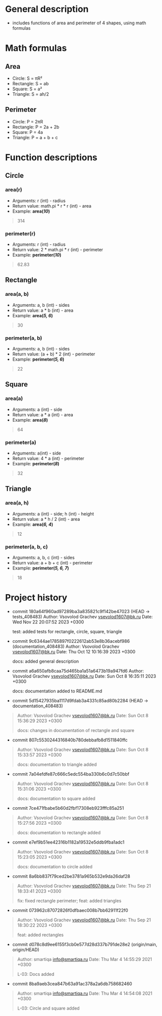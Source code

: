 # General description
- includes functions of area and perimeter of 4 shapes, using math formulas 
# Math formulas
## Area
- Circle: S = πR²
- Rectangle: S = ab
- Square: S = a²
- Triangle: S = ah/2

## Perimeter
- Circle: P = 2πR
- Rectangle: P = 2a + 2b
- Square: P = 4a
- Triangle: P = a + b + c

# Function descriptions
## Circle
### area(r)
- Arguments: r (int) - radius
- Return value: math.pi * r * r (int) - area
- Example: **area(_10_)**
> 314
### perimeter(r)
- Arguments: r (int) - radius
- Return value: 2 * math.pi * r (int) - perimeter
- Example: **perimeter(_10_)**
> 62.83

## Rectangle
### area(a, b)
- Arguments: a, b (int) - sides
- Return value: a * b (int) - area
- Example: **area(_5, 6_)**
> 30
### perimeter(a, b)
- Arguments: a, b (int) - sides
- Return value: (a + b) * 2 (int) - perimeter
- Example: **perimeter(_5, 6_)**
> 22

## Square
### area(a)
- Arguments: a (int) - side
- Return value: a * a (int) - area
- Example: **area(_8_)**
> 64
### perimeter(a)
- Arguments: a(int) - side
- Return value: 4 * a (int) - perimeter
- Example: **perimeter(_8_)**
> 32

## Triangle
### area(a, h)
- Arguments: a (int) - side; h (int) - height
- Return value: a * h / 2 (int) - area
- Example: **area(_6, 4_)**
> 12
### perimeter(a, b, c)
- Arguments: a, b, c (int) - sides
- Return value: a + b + c (int) - perimeter
- Example: **perimeter(_5, 6, 7_)**
> 18

# Project history 
- commit 180a64f960ad97289ba3a835821c9f142be47023 (HEAD -> tests_408483)
Author: Vsovolod Grachev <vsevolod1607@bk.ru>
Date:   Wed Nov 22 20:07:52 2023 +0300

    test: added tests for rectangle, circle, square, triangle

- commit 9c6344ae1785897f0222612ab53e8b36acebf986 (documentation_408483)
Author: Vsovolod Grachev <vsevolod1607@bk.ru>
Date:   Thu Oct 12 10:16:39 2023 +0300

    docs: added general description

- commit a6a650afb8caa75d465ba1a51a6473b19a947fd6
Author: Vsovolod Grachev <vsevolod1607@bk.ru>
Date:   Sun Oct 8 16:35:11 2023 +0300

    docs: documentation added to README.md

- commit 5d15427935ba1117d9fdab3a4331c85ad80b2284 (HEAD -> documentation_408483)
> Author: Vsovolod Grachev <vsevolod1607@bk.ru>
> Date: Sun Oct 8 15:36:29 2023 +0300
>
>   docs: changes in documentation of rectangle and square

- commit 807c5530244316840b780debbafb8d1511840ffc
> Author: Vsovolod Grachev <vsevolod1607@bk.ru>
> Date: Sun Oct 8 15:33:57 2023 +0300
>
>   docs: documentation to triangle added

- commit 7a04efdfe87c666c5edc554ba330b6c0d7c50bbf
> Author: Vsovolod Grachev <vsevolod1607@bk.ru>
> Date: Sun Oct 8 15:31:06 2023 +0300
>
>   docs: documentation to square added

- commit 7ce471fbabe5b60d2fbf17308eb923fffc85a251
> Author: Vsovolod Grachev <vsevolod1607@bk.ru>
> Date: Sun Oct 8 15:27:56 2023 +0300
>
>   docs: documentation to rectangle added

- commit e7ef9b51ee42316b1182a19532e5ddb9fba1adc1
> Author: Vsovolod Grachev <vsevolod1607@bk.ru>
> Date: Sun Oct 8 15:23:05 2023 +0300
>
>   docs: documentation to circle added

- commit 8a6bb837f79ced2be3781a965b532e9da26daf28
> Author: Vsovolod Grachev <vsevolod1607@bk.ru>
> Date: Thu Sep 21 18:33:41 2023 +0300
>
>   fix: fixed rectangle perimeter; feat: added triangles

- commit 073962c87072826f0dfbaec008b7bb62911f22f0
> Author: Vsovolod Grachev <vsevolod1607@bk.ru>
> Date: Thu Sep 21 18:30:22 2023 +0300
>
>   feat: added rectangles

- commit d078c8d9ee6155f3cb0e577d28d337b791de28e2 (origin/main, origin/HEAD)
> Author: smartiqa <info@smartiqa.ru>
> Date: Thu Mar 4 14:55:29 2021 +0300
>
>   L-03: Docs added

- commit 8ba9aeb3cea847b63a91ac378a2a6db758682460
> Author: smartiqa <info@smartiqa.ru>
> Date: Thu Mar 4 14:54:08 2021 +0300
>
>   L-03: Circle and square added